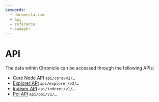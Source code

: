 ```yaml
---
keywords:
  - documentation
  - api
  - reference
  - swagger
---
```


# API

The data within Chronicle can be accessed through the following APIs:

- [Core Node API](/apis/core/v2/iota-core-rest-api) `api/core/v2/…`
- [Explorer API](https://editor.swagger.io/?url=https://raw.githubusercontent.com/iotaledger/inx-chronicle/main/documentation/api/api-explorer.yml) `api/explorer/v2/…`
- [Indexer API](https://editor.swagger.io/?url=https://raw.githubusercontent.com/iotaledger/tips/indexer-api/tips/TIP-0026/indexer-rest-api.yaml) `api/indexer/v1/…`
- [PoI API](https://editor.swagger.io/?url=https://raw.githubusercontent.com/iotaledger/inx-chronicle/main/documentation/api/api-poi.yml) `api/poi/v1/…`
